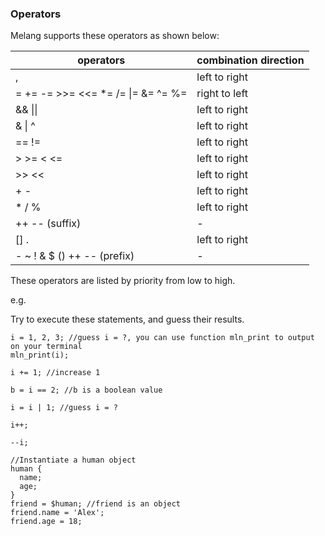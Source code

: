 ### Operators

Melang supports these operators as shown below:

| operators                                    | combination direction |
| -------------------------------------------- | --------------------- |
| ,                                            | left to right         |
| =  +=  -=  >>=  <<=  *=  /=  \|=  &=  ^=  %= | right to left         |
| && \|\|                                      | left to right         |
| &  \|  ^                                     | left to right         |
| ==  !=                                       | left to right         |
| \>  >=  <  <=                                | left to right         |
| \>>  <<                                      | left to right         |
| \+  -                                        | left to right         |
| \*  /  %                                     | left to right         |
| ++  --  (suffix)                             | -                     |
| []  .                                        | left to right         |
| \-  ~  !  &  $  ()  ++  -- (prefix)          | -                     |

These operators are listed by priority from low to high.



e.g.

Try to execute these statements, and guess their results.

```
i = 1, 2, 3; //guess i = ?, you can use function mln_print to output on your terminal
mln_print(i);

i += 1; //increase 1

b = i == 2; //b is a boolean value

i = i | 1; //guess i = ?

i++;

--i;

//Instantiate a human object
human {
  name;
  age;
}
friend = $human; //friend is an object
friend.name = 'Alex';
friend.age = 18;
```

